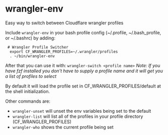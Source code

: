 # wrangler-env
Easy way to switch between Cloudflare wrangler profiles

Include `wrangler-env` in your bash profile config (~/.profile,  ~/.bash_profile, or ~/.bashrc) by adding:

```
 # Wrangler Profile Switcher
  export CF_WRANGLER_PROFILES=~/.wrangler/profiles
  . ~/bin/wrangler-env
```

After that you can use it with: `wrangler-switch <profile name>`
*Note: If you have fzf installed you don't have to supply a profile name and it will get you a list of profiles to select*

By default it will load the profile set in CF_WRANGLER_PROFILES/default at the shell initialization. 

Other commands are: 
 * `wrangler-unset` will unset the env variables being set to the default
 * `wrangler-list` will list all of the profiles in your profile directory (CF_WRANGLER_PROFILES)
 * `wrangler-who` shows the current profile being set